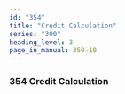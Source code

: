 ```yaml
---
id: "354"
title: "Credit Calculation"
series: "300"
heading_level: 3
page_in_manual: 350-10
---
```


### 354 Credit Calculation